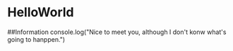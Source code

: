 # HelloWorld

##Information
    console.log("Nice to meet you, although I don't konw what's going to hanppen.")
    

